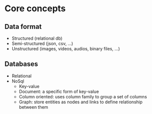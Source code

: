 # Core concepts

## Data format
- Structured (relational db)
- Semi-structured (json, csv, ...)
- Unstructured (images, videos, audios, binary files, ...)

## Databases
- Relational
- NoSql
  - Key-value
  - Document: a specific form of key-value 
  - Column oriented: uses column family to group a set of columns
  - Graph: store entities as nodes and links to define relationship between them  
